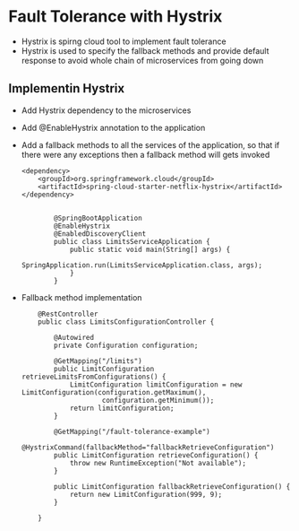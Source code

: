 #	Fault Tolerance with Hystrix

-	Hystrix is spirng cloud tool to implement fault tolerance
-	Hystrix is used to specify the fallback methods and provide default response to avoid whole chain of microservices from going down


##	Implementin Hystrix 

-	Add Hystrix dependency to the microservices
-	Add @EnableHystrix annotation to the application
-	Add a fallback methods to all the services of the application, so that if there were any exceptions then a fallback method will gets invoked

		<dependency>
			<groupId>org.springframework.cloud</groupId>
			<artifactId>spring-cloud-starter-netflix-hystrix</artifactId>
		</dependency>
	
	
				@SpringBootApplication
				@EnableHystrix
				@EnabledDiscoveryClient
				public class LimitsServiceApplication {
					public static void main(String[] args) {
						SpringApplication.run(LimitsServiceApplication.class, args);
					}
				}	
		
-	Fallback method implementation

			@RestController
			public class LimitsConfigurationController {

				@Autowired
				private Configuration configuration;

				@GetMapping("/limits")
				public LimitConfiguration retrieveLimitsFromConfigurations() {
					LimitConfiguration limitConfiguration = new LimitConfiguration(configuration.getMaximum(), 
							configuration.getMinimum());
					return limitConfiguration;
				}
				
				@GetMapping("/fault-tolerance-example")
				@HystrixCommand(fallbackMethod="fallbackRetrieveConfiguration")
				public LimitConfiguration retrieveConfiguration() {
					throw new RuntimeException("Not available");
				}

				public LimitConfiguration fallbackRetrieveConfiguration() {
					return new LimitConfiguration(999, 9);
				}

			}
